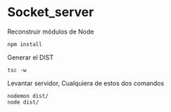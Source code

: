 

# Socket_server

Reconstruir módulos de Node
```
npm install
```


Generar el DIST
```
tsc -w
```
Levantar servidor, Cualquiera de estos dos comandos
```
nodemon dist/
node dist/
```